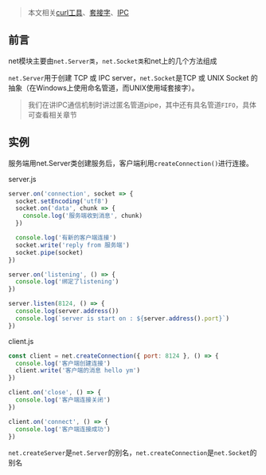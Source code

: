 > 本文相关[curl工具](../基础概念/curl.md)、[套接字](../基础概念/socket.md)、[IPC](../基础概念/ipc.md)

## 前言

net模块主要由`net.Server类`，`net.Socket类`和net上的几个方法组成

`net.Server`用于创建 TCP 或 IPC server，`net.Socket`是TCP 或 UNIX Socket 的抽象（在Windows上使用命名管道，而UNIX使用域套接字）。

> 我们在讲IPC通信机制时讲过匿名管道pipe，其中还有具名管道`FIFO`，具体可查看相关章节

## 实例

服务端用net.Server类创建服务后，客户端利用`createConnection()`进行连接。

server.js

```js
server.on('connection', socket => {
  socket.setEncoding('utf8')
  socket.on('data', chunk => {
    console.log('服务端收到消息', chunk)
  })

  console.log('有新的客户端连接')
  socket.write('reply from 服务端')
  socket.pipe(socket)
})

server.on('listening', () => {
  console.log('绑定了listening')
})

server.listen(8124, () => {
  console.log(server.address())
  console.log(`server is start on : ${server.address().port}`)
})
```

client.js
```js
const client = net.createConnection({ port: 8124 }, () => {
  console.log('客户端创建连接')
  client.write('客户端的消息 hello ym')
})

client.on('close', () => {
  console.log('客户端连接关闭')
})

client.on('connect', () => {
  console.log('客户端连接成功')
})
```

`net.createServer`是`net.Server`的别名，`net.createConnection`是`net.Socket`的别名



